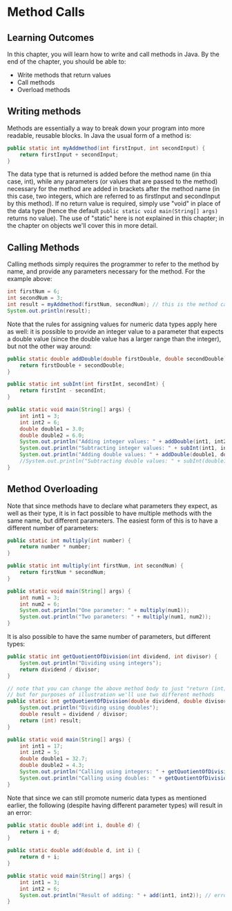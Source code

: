 # Method Calls

## Learning Outcomes

In this chapter, you will learn how to write and call methods in Java.
By the end of the chapter, you should be able to:
- Write methods that return values
- Call methods
- Overload methods

## Writing methods

Methods are essentially a way to break down your program into more readable, reusable blocks. In Java the usual form of a method is:

```java
public static int myAddmethod(int firstInput, int secondInput) {
    return firstInput + secondInput;
}
```

The data type that is returned is added before the method name (in thia case, int), while any parameters (or values that are passed to the method) necessary for the method are added in brackets after the method name (in this case, two integers, which are referred to as firstInput and secondInput by this method). If no return value is required, simply use "void" in place of the data type (hence the default `public static void main(String[] args)` returns no value). The use of "static" here is not explained in this chapter; in the chapter on objects we'll cover this in more detail.

## Calling Methods

Calling methods simply requires the programmer to refer to the method by name, and provide any parameters necessary for the method. For the example above:

```java
int firstNum = 6;
int secondNum = 3;
int result = myAddmethod(firstNum, secondNum); // this is the method call
System.out.println(result);
```

Note that the rules for assigning values for numeric data types apply here as well: it is possible to provide an integer value to a parameter that expects a double value (since the double value has a larger range than the integer), but not the other way around:

```java
public static double addDouble(double firstDouble, double secondDouble) {
    return firstDouble + secondDouble;
}

public static int subInt(int firstInt, secondInt) {
    return firstInt - secondInt;
}

public static void main(String[] args) {
    int int1 = 3;
    int int2 = 6;
    double double1 = 3.0;
    double double2 = 6.0;
    System.out.println("Adding integer values: " + addDouble(int1, int2));
    System.out.println("Subtracting integer values: " + subInt(int1, int2));
    System.out.println("Adding double values: " + addDouble(double1, double2));
    //System.out.println("Subtracting double values: " + subInt(double1, double2)); // will cause an error
}
```

## Method Overloading

Note that since methods have to declare what parameters they expect, as well as their type, it is in fact possible to have multiple methods with the same name, but different parameters. The easiest form of this is to have a different number of parameters:

```java
public static int multiply(int number) {
    return number * number;
}

public static int multiply(int firstNum, int secondNum) {
    return firstNum * secondNum;
}

public static void main(String[] args) {
    int num1 = 3;
    int num2 = 6;
    System.out.println("One parameter: " + multiply(num1));
    System.out.println("Two parameters: " + multiply(num1, num2));
}
```

It is also possible to have the same number of parameters, but different types:

```java
public static int getQuotientOfDivision(int dividend, int divisor) {
    System.out.println("Dividing using integers");
    return dividend / divisor;
}

// note that you can change the above method body to just "return (int) dividend / divisor;" to avoid this redundant method below,
// but for purposes of illustration we'll use two different methods
public static int getQuotientOfDivision(double dividend, double divisor) {
    System.out.println("Dividing using doubles");
    double result = dividend / divisor;
    return (int) result;
}

public static void main(String[] args) {
    int int1 = 17;
    int int2 = 5;
    double double1 = 32.7;
    double double2 = 4.3;
    System.out.println("Calling using integers: " + getQuotientOfDivision(int1, int2));
    System.out.println("Calling using doubles: " + getQuotientOfDivision(double1, double2));
}
```

Note that since we can still promote numeric data types as mentioned earlier, the following (despite having different parameter types) will result in an error:

```java
public static double add(int i, double d) {
    return i + d;
}

public static double add(double d, int i) {
    return d + i;
}

public static void main(String[] args) {
    int int1 = 3;
    int int2 = 6;
    System.out.println("Result of adding: " + add(int1, int2)); // error
}
```
